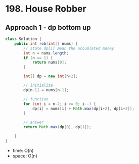 # 198. House Robber

## Approach 1 - dp bottom up

```java
class Solution {
    public int rob(int[] nums) {
        // state dp[i] mean the accumlated money
        int n = nums.length;
        if (n == 1) {
            return nums[0];
        }    

        int[] dp = new int[n+2];

        // initialize 
        dp[n-1] = nums[n-1];

        // function
        for (int i = n-2; i >= 0; i--) {
            dp[i] = nums[i] + Math.max(dp[i+2], dp[i+3]);
        }

        // answer
        return Math.max(dp[0], dp[1]);

    }
}
```
- time: O(n)
- space: O(n)